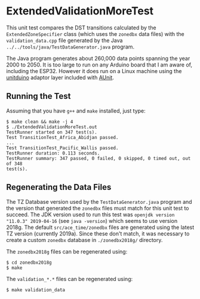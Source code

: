 # ExtendedValidationMoreTest

This unit test compares the DST transitions calculated by the
`ExtendedZoneSpecifier` class (which uses the `zonedbx` data files) with the
`validation_data.cpp` file generated by the Java
`../../tools/java/TestDataGenerator.java` program.

The Java program generates about 260,000 data points spanning the year 2000 to
2050. It is too large to run on any Arduino board that I am aware of, including
the ESP32.
However it does run on a Linux machine using the
[unitduino](https://github.com/bxparks/AUnit/tree/develop/unitduino) adaptor
layer included with [AUnit](https://github.com/bxparks/AUnit).

## Running the Test

Assuming that you have `g++` and `make` installed, just type:
```
$ make clean && make -j 4
$ ./ExtendedValidationMoreTest.out
TestRunner started on 347 test(s).
Test TransitionTest_Africa_Abidjan passed.
...
Test TransitionTest_Pacific_Wallis passed.
TestRunner duration: 0.113 seconds.
TestRunner summary: 347 passed, 0 failed, 0 skipped, 0 timed out, out of 348
test(s).
```

## Regenerating the Data Files

The TZ Database version used by the `TestDataGenerator.java` program and the
version that generated the `zonedbx` files must match for this unit test to
succeed. The JDK version used to run this test was `openjdk version "11.0.3"
2019-04-16` (see `java -version`) which seems to use version 2018g. The default
`src/ace_time/zonedbx` files are generated using the latest TZ version
(currently 2019a). Since these don't match, it was necessary to create a custom
`zonedbx` database in `./zonedbx2018g/` directory.

The `zonedbx2018g` files can be regenerated using:
```
$ cd zonedbx2018g
$ make
```

The `validation_*.*` files can be regenerated using:
```
$ make validation_data
```
